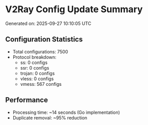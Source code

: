 # V2Ray Config Update Summary
Generated on: 2025-09-27 10:10:05 UTC

## Configuration Statistics
- Total configurations: 7500
- Protocol breakdown:
  - ss: 0 configs
  - ssr: 0 configs
  - trojan: 0 configs
  - vless: 0 configs
  - vmess: 567 configs

## Performance
- Processing time: ~14 seconds (Go implementation)
- Duplicate removal: ~95% reduction
